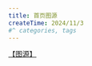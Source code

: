 ```yaml
---
title: 首页图源
createTime: 2024/11/3
#^ categories, tags
---
```

[【图源】](https://weibo.com/5342951654/OjRtehREo)